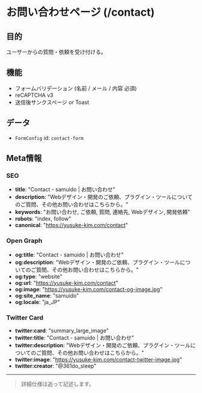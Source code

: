 # お問い合わせページ (/contact)

## 目的

ユーザーからの質問・依頼を受け付ける。

## 機能

- フォームバリデーション (名前 / メール / 内容 必須)
- reCAPTCHA v3
- 送信後サンクスページ or Toast

## データ

- `FormConfig` id: `contact-form`

## Meta情報

### SEO

- **title**: "Contact - samuido | お問い合わせ"
- **description**: "Webデザイン・開発のご依頼、プラグイン・ツールについてのご質問、その他お問い合わせはこちらから。"
- **keywords**: "お問い合わせ, ご依頼, 質問, 連絡先, Webデザイン, 開発依頼"
- **robots**: "index, follow"
- **canonical**: "https://yusuke-kim.com/contact"

### Open Graph

- **og:title**: "Contact - samuido | お問い合わせ"
- **og:description**: "Webデザイン・開発のご依頼、プラグイン・ツールについてのご質問、その他お問い合わせはこちらから。"
- **og:type**: "website"
- **og:url**: "https://yusuke-kim.com/contact"
- **og:image**: "https://yusuke-kim.com/contact-og-image.jpg"
- **og:site_name**: "samuido"
- **og:locale**: "ja_JP"

### Twitter Card

- **twitter:card**: "summary_large_image"
- **twitter:title**: "Contact - samuido | お問い合わせ"
- **twitter:description**: "Webデザイン・開発のご依頼、プラグイン・ツールについてのご質問、その他お問い合わせはこちらから。"
- **twitter:image**: "https://yusuke-kim.com/contact-twitter-image.jpg"
- **twitter:creator**: "@361do_sleep"

---

> 詳細仕様は追って記述します。
